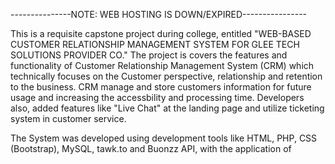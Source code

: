 ---------------NOTE: WEB HOSTING IS DOWN/EXPIRED----------------

This is a requisite capstone project during college, entitled "WEB-BASED CUSTOMER RELATIONSHIP MANAGEMENT SYSTEM FOR GLEE TECH SOLUTIONS PROVIDER CO."
The project is covers the features and functionality of Customer Relationship Management System (CRM) which technically focuses on the Customer perspective, relationship and retention to the business.
CRM manage and store customers information for future usage and increasing the accessbility and processing time. Developers also, added features like "Live Chat" at the landing page and utilize ticketing system in customer service.


The System was developed using development tools like HTML, PHP, CSS (Bootstrap), MySQL, tawk.to and Buonzz API, with the application of 
